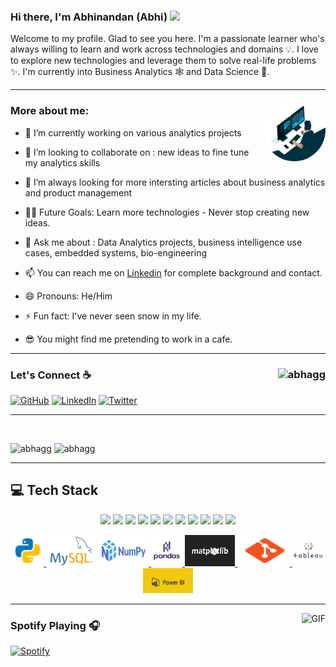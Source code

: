 
### Hi there, I'm Abhinandan (Abhi) <img src="https://media.giphy.com/media/hvRJCLFzcasrR4ia7z/giphy.gif" width="25px">

Welcome to my profile. Glad to see you here.  I'm a passionate learner who's always willing to learn and work across technologies and domains 💡. I love to explore new technologies and leverage them to solve real-life problems ✨. I'm currently into Business Analytics 🕸️ and Data Science 👀.

<hr class="solid">

<img align ="right" width = "500" alt="Data Analytics - Animation | Motion design animation, Motion graphics  design, Analytics design" class="n3VNCb" src="https://github.com/AbhAgg/AbhAgg/blob/main/code.gif" data-noaft="1" jsname="HiaYvf" jsaction="load:XAeZkd;" style="width: 100px; height: 100px; margin: 0px;border-radius:50%;">


### More about me:
- 🔭 I’m currently working on various analytics projects 

- 👯 I’m looking to collaborate on : new ideas to fine tune my analytics skills

- 🤔 I’m always looking for more intersting articles about business analytics and product management

- 💪🏼 Future Goals: Learn more technologies - Never stop creating new ideas.

- 💬 Ask me about : Data Analytics projects, business intelligence use cases, embedded systems, bio-engineering

- 📫 You can reach me on <a href="https://www.linkedin.com/in/abhinandanaggarwal/" rel="nofollow">Linkedin</a>  for complete background and contact.
- 😄 Pronouns: He/Him

- ⚡ Fun fact: I've never seen snow in my life.

- 😎 You might find me pretending to work in a cafe.
<hr class="solid">

### Let's Connect :coffee: <img align="right" src="https://komarev.com/ghpvc/?username=abhagg&label=Profile%20views&color=brightgreen" alt="abhagg" /></p>
<p align="left">
	<a href="https://github.com/sisodiya2421"><img src="https://img.icons8.com/bubbles/50/000000/github.png" alt="GitHub"/></a>
	<a href="https://www.linkedin.com/in/abhinandanaggarwal/"><img src="https://img.icons8.com/bubbles/50/000000/linkedin.png" alt="LinkedIn"/></a>
	<a href="https://twitter.com/nan_dan_abhi"><img src="https://img.icons8.com/bubbles/50/000000/twitter.png" alt="Twitter"/></a>
</p>
<p >   
<hr class="solid">

</br>

<div> 

<p> <img align='top'  width="40%"  src="https://github-readme-stats.vercel.app/api/top-langs?username=abhagg&theme=merko&show_icons=true&locale=en&layout=compact" alt="abhagg" />
<img  src="https://github-readme-stats.vercel.app/api?username=abhagg&show_icons=true&locale=en" alt="abhagg" /></p>
<!-- <p align="centre"><img width="40%" src="https://github-readme-stats.vercel.app/api?username=nakulbhati&show_icons=true&theme=monokai&count_private=true"</p> -->
	</div>

<div>
	<hr class="solid">

<h2><b>💻 Tech Stack</b></h2>
<p align="center">
<img src="https://img.shields.io/badge/python-important.svg?&style=for-the-badge&logo=python&logoColor=white" height="25"/>
<img src="https://img.shields.io/badge/mysql-blueviolet.svg?&style=for-the-badge&logo=mysql&logoColor=white" height="25"/>
<img src="https://img.shields.io/badge/tableau-blue.svg?&style=for-the-badge&logo=tableau&logoColor=white" height="25"/>
<img src="https://img.shields.io/badge/power_bi-red.svg?&style=for-the-badge&logo=power-bi&logoColor=white" height="25"/>
<img src="https://img.shields.io/badge/jupyter-F3631D.svg?&style=for-the-badge&logo=jupyter&logoColor=white" height="25"/>
<img src="https://img.shields.io/badge/anaconda-42B029.svg?&style=for-the-badge&logo=anaconda&logoColor=white" height="25"/> 
<img src="https://img.shields.io/badge/git%20&%20github-FF9800.svg?&style=for-the-badge&logo=git&logoColor=white" height="25"/>
<img src="https://img.shields.io/badge/edge-0078D7.svg?&style=for-the-badge&logo=microsoft-edge&logoColor=white" height="25"/> 
<img src="https://img.shields.io/badge/matlab-success.svg?&style=for-the-badge&logo=mathworks&logoColor=white" height="25"/>
<img src="https://img.shields.io/badge/pandas-pink.svg?&style=for-the-badge&logo=pandas&logoColor=white" height="25"/>
<img src="https://img.shields.io/badge/matplotlib-purple.svg?&style=for-the-badge&logo=matplotlib&logoColor=white" height="25"/>


</p>
</div>
		     
<div>
<p align="center">
<a href="https://www.python.org" target="_blank">                     <img src="images/python.png" alt="python" width="50" height="50" title="Python"/> </a>
<a href="https://www.mysql.com/" target="_blank">                     <img src="images/sql.png" alt="mysql" width="80" height="50" title="MySQL"/></a> 
<a href="https://numpy.org/doc/" target="_blank">                     <img src="images/numpy.png" alt="numpy" width="80" height="50" title="Numpy"/> </a>
<a href="https://pandas.pydata.org/docs/" target="_blank">            <img src="images/pandas.png" alt="pandas" width="50" height="50" title="Pandas"/> </a>
<a href="https://matplotlib.org/3.3.3/contents.html" target="_blank"> <img src="images/mat.png" alt="matplotlib" width="80" height="50" title="Matplotlib"/>&nbsp;</a> 
<a href="https://git-scm.com/" target="_blank">                       <img src="images/git.png" alt="git" width="80" height="50" title="GIT"/> </a>
<a href="https://www.tableau.com/" target="_blank">                   <img src="images/Tableau-Logo-for-website-2.jpg" alt="tableau" width="50" height="50" title="TABLEAU"/> </a>
<a href="https://powerbi.microsoft.com/en-us/" target="_blank">       <img src="images/power-bi-1.jpg" alt="powerbi" width="80" height="40" title="POWERBI"/> </a>
	
	
	
	
</div>

<hr class="solid">


<img align="right" alt="GIF" height="170px" src="https://media.giphy.com/media/J5B1Y8QZnzXXbLQIBu/giphy.gif" />


### Spotify Playing 🎧

[![Spotify](https://novatorem.vercel.app/api/spotify)](https://open.spotify.com/playlist/02VyOsmCfIYLqKzRAdnMZZ?a=)











